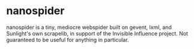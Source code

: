 # nanospider
nanospider is a tiny, mediocre webspider built on gevent, lxml, and Sunlight's own scrapelib, in support of the Invisible Influence project. Not guaranteed to be useful for anything in particular.